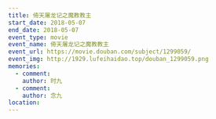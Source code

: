 ```yaml
---
title: 倚天屠龙记之魔教教主
start_date: 2018-05-07
end_date: 2018-05-07
event_type: movie
event_name: 倚天屠龙记之魔教教主
event_url: https://movie.douban.com/subject/1299059/
event_img: http://1929.lufeihaidao.top/douban_1299059.png
memories:
  - comment: 
    author: 时九
  - comment: 
    author: 念九
location: 
---
```

